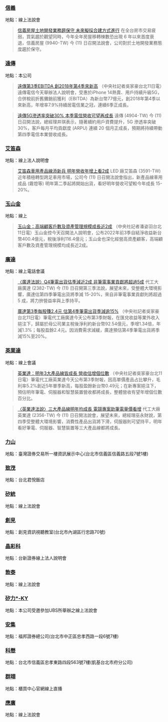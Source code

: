 
 ### [信義](https://www.google.com/search?q=信義&tbm=nws&tbs=qdr:d)


地點：線上法說會

> [信義房屋土地開發業務趨保守 未來擬採合建方式進行](https://tw.stock.yahoo.com/news/%E4%BF%A1%E7%BE%A9%E6%88%BF%E5%B1%8B%E5%9C%9F%E5%9C%B0%E9%96%8B%E7%99%BC%E6%A5%AD%E5%8B%99%E8%B6%A8%E4%BF%9D%E5%AE%88-%E6%9C%AA%E4%BE%86%E6%93%AC%E6%8E%A1%E5%90%88%E5%BB%BA%E6%96%B9%E5%BC%8F%E9%80%B2%E8%A1%8C-094752671.html)
在全台房市交易疲弱，買氣趨於觀望同時，今年全年房屋移轉棟數恐出現 6 年以來首度衰退，信義房屋 (9940-TW) 今 (11) 日召開法說會，公司對於土地開發業務態度趨於保守。

 ### [遠傳](https://www.google.com/search?q=遠傳&tbm=nws&tbs=qdr:d)


地點：本公司

> [遠傳第3季EBITDA 創2018年第4季來新高](https://tw.news.yahoo.com/%E9%81%A0%E5%82%B3%E7%AC%AC3%E5%AD%A3ebitda-%E5%89%B52018%E5%B9%B4%E7%AC%AC4%E5%AD%A3%E4%BE%86%E6%96%B0%E9%AB%98-124843134.html)
（中央社記者吳家豪台北11日電）遠傳電信今天舉辦法人說明會，受惠於iPhone 14熱賣、用戶持續升級5G，合併稅前折舊攤銷前獲利（EBITDA）為新台幣77億元，創2018年第4季以來新高，年增率7.9%持續居電信業之冠，連續6季正成長。

> [遠傳5G滲透率突破30% 本季電信營收可望再成長](https://tw.stock.yahoo.com/news/%E9%81%A0%E5%82%B35g%E6%BB%B2%E9%80%8F%E7%8E%87%E7%AA%81%E7%A0%B430-%E6%9C%AC%E5%AD%A3%E9%9B%BB%E4%BF%A1%E7%87%9F%E6%94%B6%E5%8F%AF%E6%9C%9B%E5%86%8D%E6%88%90%E9%95%B7-100914279.html)
遠傳 (4904-TW) 今 (11) 日召開法說，總經理井琪表示，隨著續約用戶資費提升，5G 滲透率突破 30%，客戶每月平均貢獻度 (ARPU) 連續 20 個月正成長，預期將持續帶動第四季電信本業營收成長。

 ### [艾笛森](https://www.google.com/search?q=艾笛森&tbm=nws&tbs=qdr:d)


地點：線上法人說明會

> [艾笛森車用產品線添新兵 明年營收年增上看2成](https://tw.stock.yahoo.com/news/%E8%89%BE%E7%AC%9B%E6%A3%AE%E8%BB%8A%E7%94%A8%E7%94%A2%E5%93%81%E7%B7%9A%E6%B7%BB%E6%96%B0%E5%85%B5-%E6%98%8E%E5%B9%B4%E7%87%9F%E6%94%B6%E5%B9%B4%E5%A2%9E%E4%B8%8A%E7%9C%8B2%E6%88%90-090321834.html)
LED 廠艾笛森 (3591-TW) 近年積極轉型跨足車用市場，公司今 (11) 日召開法說會指出，新產品線車用成品 (霧燈等) 明年第二季起將開始出貨，看好明年營收可望較今年成長 15-20%。

 ### [玉山金](https://www.google.com/search?q=玉山金&tbm=nws&tbs=qdr:d)


地點：線上

> [玉山金：高端顧客戶數及資產管理規模成長近2成](https://tw.news.yahoo.com/%E7%8E%89%E5%B1%B1%E9%87%91-%E9%AB%98%E7%AB%AF%E9%A1%A7%E5%AE%A2%E6%88%B6%E6%95%B8%E5%8F%8A%E8%B3%87%E7%94%A2%E7%AE%A1%E7%90%86%E8%A6%8F%E6%A8%A1%E6%88%90%E9%95%B7%E8%BF%912%E6%88%90-121615184.html)
（中央社記者潘姿羽台北11日電）玉山金控今天召開法人說明會，公布2022年前3季自結淨收益新台幣400.4億元，稅後淨利116.4億元；玉山金也深化經營高資產顧客，高端顧客戶數及資產管理規模均成長近2成。

 ### [廣達](https://www.google.com/search?q=廣達&tbm=nws&tbs=qdr:d)


地點：線上電話會議

> [〈廣達法說〉Q4筆電出貨估季減近2成 非筆電事業貢獻將超過5成](https://tw.stock.yahoo.com/news/%E5%BB%A3%E9%81%94%E6%B3%95%E8%AA%AA-q4%E7%AD%86%E9%9B%BB%E5%87%BA%E8%B2%A8%E4%BC%B0%E5%AD%A3%E6%B8%9B%E8%BF%912%E6%88%90-%E9%9D%9E%E7%AD%86%E9%9B%BB%E4%BA%8B%E6%A5%AD%E8%B2%A2%E7%8D%BB%E5%B0%87%E8%B6%85%E9%81%8E5%E6%88%90-101003385.html)
代工大廠廣達 (2382-TW) 今 (11) 日召開第三季法說，展望未來，受整體大環境影響，廣達估第四季筆電出貨將季減 15-20%，來自非筆電事業貢獻則將超過 5 成，將力拚營益率與上季持平。

> [廣達第3季每股賺2.4元 估第4季筆電出貨季減逾15%](https://tw.news.yahoo.com/%E5%BB%A3%E9%81%94%E7%AC%AC3%E5%AD%A3%E6%AF%8F%E8%82%A1%E8%B3%BA2-4%E5%85%83-%E4%BC%B0%E7%AC%AC4%E5%AD%A3%E7%AD%86%E9%9B%BB%E5%87%BA%E8%B2%A8%E5%AD%A3%E6%B8%9B%E9%80%BE15-103341676.html)
（中央社記者吳家豪台北11日電）筆電代工廠廣達今天公布第3季財報，在匯兌收益等業外收入挹注下，歸屬於母公司業主稅後淨利約新台幣92.54億元，季增1.34倍，年減1.3%；每股盈餘2.4元。因消費需求減緩，廣達預估第4季筆電出貨將季減15%至20%。

 ### [英業達](https://www.google.com/search?q=英業達&tbm=nws&tbs=qdr:d)


地點：線上會議

> [英業達：明年3大產品線皆成長 營收估增個位數](https://tw.news.yahoo.com/%E8%8B%B1%E6%A5%AD%E9%81%94-%E6%98%8E%E5%B9%B43%E5%A4%A7%E7%94%A2%E5%93%81%E7%B7%9A%E7%9A%86%E6%88%90%E9%95%B7-%E7%87%9F%E6%94%B6%E4%BC%B0%E5%A2%9E%E5%80%8B%E4%BD%8D%E6%95%B8-102230163.html)
（中央社記者吳家豪台北11日電）筆電代工廠英業達今天公布第3季財報，因高單價產品占比攀升，毛利率5.2%創近5年單季新高，每股盈餘新台幣0.49元；在新專案挹注下，預估明年筆電、伺服器和智慧裝置營收都將成長，整體營收有望年增個位數百分比。

> [〈英業達法說〉三大產品線明年均成長 電競專案助筆電量價看增](https://tw.stock.yahoo.com/news/%E8%8B%B1%E6%A5%AD%E9%81%94%E6%B3%95%E8%AA%AA-%E4%B8%89%E5%A4%A7%E7%94%A2%E5%93%81%E7%B7%9A%E6%98%8E%E5%B9%B4%E5%9D%87%E6%88%90%E9%95%B7-%E9%9B%BB%E7%AB%B6%E5%B0%88%E6%A1%88%E5%8A%A9%E7%AD%86%E9%9B%BB%E9%87%8F%E5%83%B9%E7%9C%8B%E5%A2%9E-090825175.html)
代工大廠英業達 (2356-TW) 今 (11) 日召開法說會，展望未來，總經理巫永財說，第四季受整體大環境影響，消費性產品出貨將下滑，伺服器則可望持平，明年看好筆電、伺服器、智慧裝置等三大產品線都將成長。

 ### [力山](https://www.google.com/search?q=力山&tbm=nws&tbs=qdr:d)


地點：臺灣證券交易所一樓資訊展示中心(台北市信義區信義路五段7號1樓)

 ### [致茂](https://www.google.com/search?q=致茂&tbm=nws&tbs=qdr:d)


地點：台北君悅飯店

 ### [矽統](https://www.google.com/search?q=矽統&tbm=nws&tbs=qdr:d)


地點：線上法說會

 ### [創見](https://www.google.com/search?q=創見&tbm=nws&tbs=qdr:d)


地點：創見資訊視聽教室(台北市內湖區行忠路70號)

 ### [晶彩科](https://www.google.com/search?q=晶彩科&tbm=nws&tbs=qdr:d)


地點：台新證券線上法人說明會

 ### [敦泰](https://www.google.com/search?q=敦泰&tbm=nws&tbs=qdr:d)


地點：線上法說會

 ### [矽力*-KY](https://www.google.com/search?q=矽力*-KY&tbm=nws&tbs=qdr:d)


地點：本公司受邀參加UBS所舉辦之線上法說會

 ### [安集](https://www.google.com/search?q=安集&tbm=nws&tbs=qdr:d)


地點：福邦證券總公司(台北市中正區忠孝西路一段6號7樓)

 ### [科懋](https://www.google.com/search?q=科懋&tbm=nws&tbs=qdr:d)


地點：台北市信義區忠孝東路四段563號7樓(凱基台北市府分公司)

 ### [群翊](https://www.google.com/search?q=群翊&tbm=nws&tbs=qdr:d)


地點：櫃買中心官網線上直播

 ### [應廣](https://www.google.com/search?q=應廣&tbm=nws&tbs=qdr:d)


地點：線上法說會
